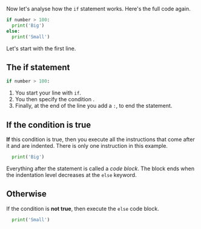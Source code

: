 Now let's analyse how the `if` statement works. Here's the full code again.

```python
if number > 100:
  print('Big')
else:
  print('Small')
```

Let's start with the first line.

## The if statement
```python
if number > 100:
```

1. You start your line with `if`.
1. You then specify the condition . 
1. Finally, at the end of the line you add a `:`, to end the statement. 

## If the condition is true
**If** this condition is true, then you execute all the instructions that come after it and are indented. There is only one instruction in this example.

```python
  print('Big')
```

Everything after the statement is called a *code block*. The block ends when the indentation level decreases at the `else` keyword.  

## Otherwise
If the condition is **not true**, then execute the `else` code block.

```python
  print('Small')
```
